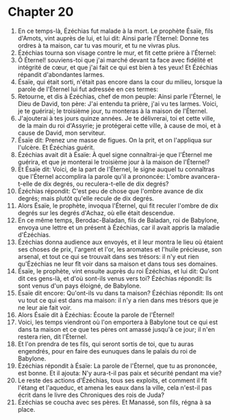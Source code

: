 # Chapter 20

1. En ce temps-là, Ézéchias fut malade à la mort. Le prophète Ésaïe, fils d'Amots, vint auprès de lui, et lui dit: Ainsi parle l'Éternel: Donne tes ordres à ta maison, car tu vas mourir, et tu ne vivras plus.
2. Ézéchias tourna son visage contre le mur, et fit cette prière à l'Éternel:
3. Ô Éternel! souviens-toi que j'ai marché devant ta face avec fidélité et intégrité de cœur, et que j'ai fait ce qui est bien à tes yeux! Et Ézéchias répandit d'abondantes larmes.
4. Ésaïe, qui était sorti, n'était pas encore dans la cour du milieu, lorsque la parole de l'Éternel lui fut adressée en ces termes:
5. Retourne, et dis à Ézéchias, chef de mon peuple: Ainsi parle l'Éternel, le Dieu de David, ton père: J'ai entendu ta prière, j'ai vu tes larmes. Voici, je te guérirai; le troisième jour, tu monteras à la maison de l'Éternel.
6. J'ajouterai à tes jours quinze années. Je te délivrerai, toi et cette ville, de la main du roi d'Assyrie; je protégerai cette ville, à cause de moi, et à cause de David, mon serviteur.
7. Ésaïe dit: Prenez une masse de figues. On la prit, et on l'appliqua sur l'ulcère. Et Ézéchias guérit.
8. Ézéchias avait dit à Ésaïe: À quel signe connaîtrai-je que l'Éternel me guérira, et que je monterai le troisième jour à la maison de l'Éternel?
9. Et Ésaïe dit: Voici, de la part de l'Éternel, le signe auquel tu connaîtras que l'Éternel accomplira la parole qu'il a prononcée: L'ombre avancera-t-elle de dix degrés, ou reculera-t-elle de dix degrés?
10. Ézéchias répondit: C'est peu de chose que l'ombre avance de dix degrés; mais plutôt qu'elle recule de dix degrés.
11. Alors Ésaïe, le prophète, invoqua l'Éternel, qui fit reculer l'ombre de dix degrés sur les degrés d'Achaz, où elle était descendue.
12. En ce même temps, Berodac-Baladan, fils de Baladan, roi de Babylone, envoya une lettre et un présent à Ézéchias, car il avait appris la maladie d'Ézéchias.
13. Ézéchias donna audience aux envoyés, et il leur montra le lieu où étaient ses choses de prix, l'argent et l'or, les aromates et l'huile précieuse, son arsenal, et tout ce qui se trouvait dans ses trésors: il n'y eut rien qu'Ézéchias ne leur fît voir dans sa maison et dans tous ses domaines.
14. Ésaïe, le prophète, vint ensuite auprès du roi Ézéchias, et lui dit: Qu'ont dit ces gens-là, et d'où sont-ils venus vers toi? Ézéchias répondit: Ils sont venus d'un pays éloigné, de Babylone.
15. Ésaïe dit encore: Qu'ont-ils vu dans ta maison? Ézéchias répondit: Ils ont vu tout ce qui est dans ma maison: il n'y a rien dans mes trésors que je ne leur aie fait voir.
16. Alors Ésaïe dit à Ézéchias: Écoute la parole de l'Éternel!
17. Voici, les temps viendront où l'on emportera à Babylone tout ce qui est dans ta maison et ce que tes pères ont amassé jusqu'à ce jour; il n'en restera rien, dit l'Éternel.
18. Et l'on prendra de tes fils, qui seront sortis de toi, que tu auras engendrés, pour en faire des eunuques dans le palais du roi de Babylone.
19. Ézéchias répondit à Ésaïe: La parole de l'Éternel, que tu as prononcée, est bonne. Et il ajouta: N'y aura-t-il pas paix et sécurité pendant ma vie?
20. Le reste des actions d'Ézéchias, tous ses exploits, et comment il fit l'étang et l'aqueduc, et amena les eaux dans la ville, cela n'est-il pas écrit dans le livre des Chroniques des rois de Juda?
21. Ézéchias se coucha avec ses pères. Et Manassé, son fils, régna à sa place.

